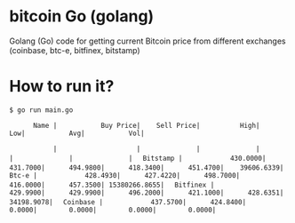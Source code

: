 bitcoin Go (golang)
=======

Golang (Go) code for getting current Bitcoin price from different exchanges (coinbase, btc-e, bitfinex, bitstamp)

How to run it?
=============
`$ go run main.go`

`      Name |           Buy Price|    Sell Price|          High|           Low|           Avg|           Vol|`

`           |                    |              |              |              |              |              |`
`  Bitstamp |            430.0000|      431.7000|      494.9800|      418.3400|      451.4700|    39606.6339|`
`     Btc-e |            428.4930|      427.4220|      498.7000|      416.0000|      457.3500| 15380266.8655|`
`  Bitfinex |            429.9900|      429.9900|      496.2000|      421.1000|      428.6351|    34198.9078|`
`  Coinbase |            437.5700|      424.8400|        0.0000|        0.0000|        0.0000|        0.0000|`

